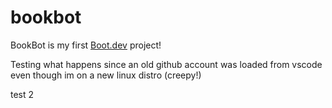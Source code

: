 # bookbot

BookBot is my first [Boot.dev](https://www.boot.dev) project!

Testing what happens since an old github account was loaded from vscode even though im on a new linux distro (creepy!)

test 2
